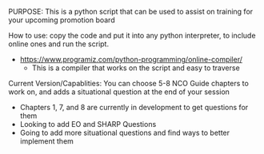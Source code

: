 PURPOSE: This is a python script that can be used to assist on training for your upcoming promotion board

How to use: copy the code and put it into any python interpreter, to include online ones and run the script.
- https://www.programiz.com/python-programming/online-compiler/
  - This is a compiler that works on the script and easy to traverse 

Current Version/Capablities: You can choose 5-8 NCO Guide chapters to work on, and adds a situational question at the end of your session
- Chapters 1, 7, and 8 are currently in development to get questions for them
- Looking to add EO and SHARP Questions
- Going to add more situational questions and find ways to better implement them
